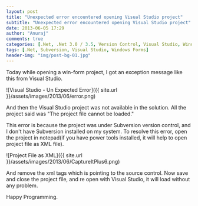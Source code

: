 ```yaml
---
layout: post
title: "Unexpected error encountered opening Visual Studio project"
subtitle: "Unexpected error encountered opening Visual Studio project"
date: 2013-06-05 17:29
author: "Anuraj"
comments: true
categories: [.Net, .Net 3.0 / 3.5, Version Control, Visual Studio, Windows Forms]
tags: [.Net, Subversion, Visual Studio, Windows Forms]
header-img: "img/post-bg-01.jpg"
---
```

Today while opening a win-form project, I got an exception message like this from Visual Studio. 

![Visual Studio - Un Expected Error]({{ site.url }}/assets/images/2013/06/error.png)

And then the Visual Studio project was not available in the solution.  All the project said was "The project file cannot be loaded."

This error is because the project was under Subversion version control, and I don't have Subversion installed on my system. To resolve this error, open the project in notepad(if you have power tools installed, it will help to open project file as XML file). 

![Project File as XML]({{ site.url }}/assets/images/2013/06/CaptureItPlus6.png)

And remove the xml tags which is pointing to the source control. Now save and close the project file, and re open with Visual Studio, it will load without any problem.

Happy Programming.
